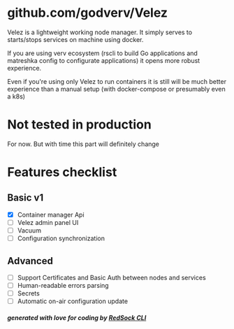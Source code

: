 # github.com/godverv/Velez

Velez is a lightweight working node manager.
It simply serves to starts/stops services on machine using docker.

If you are using verv ecosystem (rscli to build Go applications
and matreshka config to configurate applications) it opens more
robust experience.

Even if you're using only Velez to run containers it is still will
be much better experience than a manual setup (with docker-compose or presumably even a k8s)

# Not tested in production

For now. But with time this part will definitely change

# Features checklist

## Basic v1

- [x] Container manager Api
- [ ] Velez admin panel UI
- [ ] Vacuum
- [ ] Configuration synchronization

## Advanced

- [ ] Support Certificates and Basic Auth between nodes and services
- [ ] Human-readable errors parsing
- [ ] Secrets
- [ ] Automatic on-air configuration update

##### generated with love for coding by [RedSock CLI](https://github.com/Red-Sock/rscli)